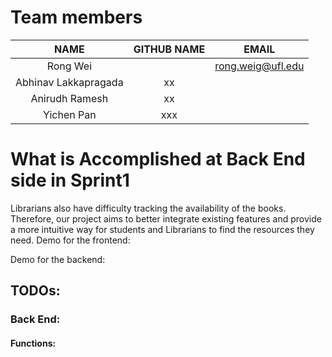 # Team members
|  NAME   | GITHUB NAME  | EMAIL |
|  :----:  | :----:  | :----:  |
| Rong Wei  |  | rong.weig@ufl.edu |
| Abhinav Lakkapragada  | xx |  |
| Anirudh Ramesh  | xx |  |
| Yichen Pan  | xxx |  |
# What is Accomplished at Back End side in Sprint1

Librarians also have difficulty tracking the availability of the books. Therefore, our project aims to better integrate existing features and provide a more intuitive way for students and Librarians to find the resources they need.
Demo for the frontend: 

Demo for the backend: 

## TODOs:

### Back End:
#### Functions:

